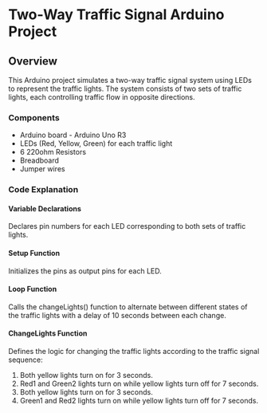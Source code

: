 # Two-Way Traffic Signal Arduino Project
## Overview
This Arduino project simulates a two-way traffic signal system using LEDs to represent the traffic lights. The system consists of two sets of traffic lights, each controlling traffic flow in opposite directions.

### Components
- Arduino board - Arduino Uno R3
- LEDs (Red, Yellow, Green) for each traffic light
- 6 220ohm Resistors
- Breadboard
- Jumper wires

### Code Explanation
#### Variable Declarations
Declares pin numbers for each LED corresponding to both sets of traffic lights.
#### Setup Function
Initializes the pins as output pins for each LED.
#### Loop Function
Calls the changeLights() function to alternate between different states of the traffic lights with a delay of 10 seconds between each change.
#### ChangeLights Function
Defines the logic for changing the traffic lights according to the traffic signal sequence:
1. Both yellow lights turn on for 3 seconds.
2. Red1 and Green2 lights turn on while yellow lights turn off for 7 seconds.
3. Both yellow lights turn on for 3 seconds.
4. Green1 and Red2 lights turn on while yellow lights turn off for 7 seconds.


